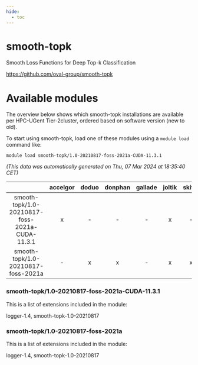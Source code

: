 ```yaml
---
hide:
  - toc
---
```


smooth-topk
===========


Smooth Loss Functions for Deep Top-k Classification

https://github.com/oval-group/smooth-topk
# Available modules


The overview below shows which smooth-topk installations are available per HPC-UGent Tier-2cluster, ordered based on software version (new to old).

To start using smooth-topk, load one of these modules using a `module load` command like:

```shell
module load smooth-topk/1.0-20210817-foss-2021a-CUDA-11.3.1
```

*(This data was automatically generated on Thu, 07 Mar 2024 at 18:35:40 CET)*  

| |accelgor|doduo|donphan|gallade|joltik|skitty|
| :---: | :---: | :---: | :---: | :---: | :---: | :---: |
|smooth-topk/1.0-20210817-foss-2021a-CUDA-11.3.1|x|-|-|-|x|-|
|smooth-topk/1.0-20210817-foss-2021a|-|x|x|-|x|x|


### smooth-topk/1.0-20210817-foss-2021a-CUDA-11.3.1

This is a list of extensions included in the module:

logger-1.4, smooth-topk-1.0-20210817

### smooth-topk/1.0-20210817-foss-2021a

This is a list of extensions included in the module:

logger-1.4, smooth-topk-1.0-20210817